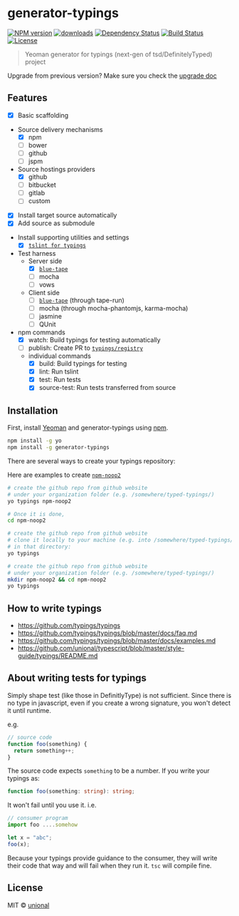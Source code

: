 # generator-typings

[![NPM version][npm-image]][npm-url]
[![downloads][downloads-image]][downloads-url]
[![Dependency Status][daviddm-image]][daviddm-url]
[![Build Status][travis-image]][travis-url] [![License][license-image]][license-url]

> Yeoman generator for typings (next-gen of tsd/DefinitelyTyped) project

Upgrade from previous version? Make sure you check the [upgrade doc](./UPGRADE.md)

## Features

- [x] Basic scaffolding
- Source delivery mechanisms
  - [x] npm
  - [ ] bower
  - [ ] github
  - [ ] jspm
- Source hostings providers
  - [x] github
  - [ ] bitbucket
  - [ ] gitlab
  - [ ] custom
- [x] Install target source automatically
- [x] Add source as submodule
- Install supporting utilities and settings
  - [x] [`tslint for typings`](https://github.com/typings/tslint-config-typings)
- Test harness
  - Server side
    - [x] [`blue-tape`](https://www.npmjs.com/package/blue-tape)
    - [ ] mocha
    - [ ] vows
  - Client side
    - [ ] [`blue-tape`](https://www.npmjs.com/package/blue-tape) (through tape-run)
    - [ ] mocha (through mocha-phantomjs, karma-mocha)
    - [ ] jasmine
    - [ ] QUnit
- npm commands
  - [x] watch: Build typings for testing automatically
  - [ ] publish: Create PR to [`typings/registry`](https://github.com/typings/registry)
  - individual commands
    - [x] build: Build typings for testing
    - [x] lint: Run tslint
    - [x] test: Run tests
    - [x] source-test: Run tests transferred from source

## Installation

First, install [Yeoman](http://yeoman.io) and generator-typings using [npm](https://www.npmjs.com/).

```sh
npm install -g yo
npm install -g generator-typings
```

There are several ways to create your typings repository:

Here are examples to create [`npm-noop2`](https://github.com/typed-typings/npm-noop2)

```sh
# create the github repo from github website
# under your organization folder (e.g. /somewhere/typed-typings/)
yo typings npm-noop2

# Once it is done,
cd npm-noop2
```

```sh
# create the github repo from github website
# clone it locally to your machine (e.g. into /somewhere/typed-typings/npm-noop2/)
# in that directory:
yo typings
```

```sh
# create the github repo from github website
# under your organization folder (e.g. /somewhere/typed-typings/)
mkdir npm-noop2 && cd npm-noop2
yo typings
```



## How to write typings

- https://github.com/typings/typings
- https://github.com/typings/typings/blob/master/docs/faq.md
- https://github.com/typings/typings/blob/master/docs/examples.md
- https://github.com/unional/typescript/blob/master/style-guide/typings/README.md

## About writing tests for typings

Simply shape test (like those in DefinitlyType) is not sufficient.
Since there is no type in javascript, even if you create a wrong signature, you won't detect it until runtime.

e.g.

```js
// source code
function foo(something) {
  return something++;
}
```

The source code expects `something` to be a number. If you write your typings as:

```ts
function foo(something: string): string;
```

It won't fail until you use it. i.e.

```ts
// consumer program
import foo ....somehow

let x = "abc";
foo(x);
```

Because your typings provide guidance to the consumer, they will write their code that way and will fail when they run it.
`tsc` will compile fine.

## License

MIT © [unional](https://github.com/unional)


[npm-image]: https://badge.fury.io/js/generator-typings.svg
[npm-url]: https://npmjs.org/package/generator-typings
[downloads-image]: https://img.shields.io/npm/dm/generator-typings.svg?style=flat
[downloads-url]: https://npmjs.org/package/generator-typings
[travis-image]: https://travis-ci.org/typings/generator-typings.svg?branch=master
[travis-url]: https://travis-ci.org/typings/generator-typings
[daviddm-image]: https://david-dm.org/typings/generator-typings.svg?theme=shields.io
[daviddm-url]: https://david-dm.org/typings/generator-typings
[license-image]: http://img.shields.io/:license-mit-blue.svg?style=flat-square
[license-url]: http://unional.mit-license.org
